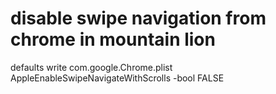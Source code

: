 # disable swipe navigation from chrome in mountain lion
defaults write com.google.Chrome.plist AppleEnableSwipeNavigateWithScrolls -bool FALSE
